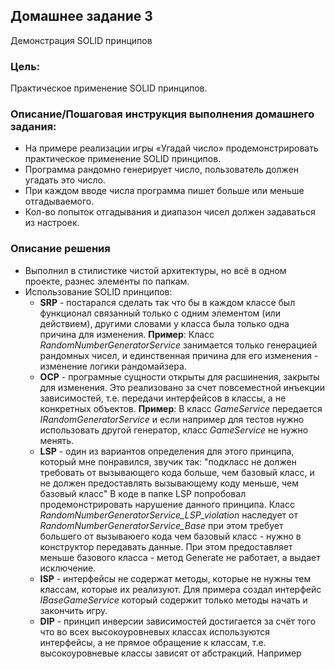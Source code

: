 ## Домашнее задание 3
Демонстрация SOLID принципов

### Цель:
Практическое применение SOLID принципов.


### Описание/Пошаговая инструкция выполнения домашнего задания:
- На примере реализации игры «Угадай число» продемонстрировать практическое применение SOLID принципов.
- Программа рандомно генерирует число, пользователь должен угадать это число.
- При каждом вводе числа программа пишет больше или меньше отгадываемого.
- Кол-во попыток отгадывания и диапазон чисел должен задаваться из настроек.


### Описание решения
- Выполнил в стилистике чистой архитектуры, но всё в одном проекте, разнес элементы  по папкам.
- Использование SOLID принципов:
  - **SRP** - постарался  сделать так что бы в каждом классе был функционал связанный только с одним элементом (или действием), другими словами  у класса была только одна причина для изменения.
  **Пример**: Класс *RandomNumberGeneratorService* занимается только генерацией рандомных чисел, и единственная причина для его изменения - изменение логики рандомайзера.
  - **OCP** - програмные сущности открыты для расшинения, закрыты для изменения.
  Это реализовано за счет повсеместной инъекции зависимостей, т.е. передачи интерфейсов в классы, а не конкретных объектов.
  **Пример**: В класс *GameService* передается *IRandomGeneratorService* и если например для тестов нужно использовать другой генератор, класс *GameService* не нужно менять.
  - **LSP** - один из вариантов определения для этого принципа, который мне понравился, звучик так:
  "подкласс не должен требовать от вызывающего кода больше, чем базовый класс, и не должен предоставлять вызывающему коду меньше, чем базовый класс"
  В коде в папке LSP попробовал продемонстрировать нарушение данного принципа.
  Класс *RandomNumberGeneratorService_LSP_violation* наследует от *RandomNumberGeneratorService_Base* при этом требует большего от вызываюего кода чем базовый класс - нужно в конструктор передавать данные. При этом предоставляет меньше базового класса - метод Generate не работает, а выдает исключение.
  - **ISP** -  интерфейсы не содержат методы, которые не нужны тем классам, которые их реализуют.
  Для примера создал  интерфейс   *IBaseGameService* который содержит только методы начать и  закончить игру.
  - **DIP** - принцип инверсии зависимостей достигается за счёт того что во всех высокоуровневых классах используются интерфейсы,
  а не прямое обращение к классам,  т.е. высокоуровневые классы зависят от абстракций. Например 
  

  